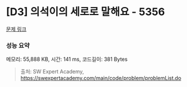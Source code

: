 # [D3] 의석이의 세로로 말해요 - 5356 

[문제 링크](https://swexpertacademy.com/main/code/problem/problemDetail.do?contestProbId=AWVWgkP6sQ0DFAUO) 

### 성능 요약

메모리: 55,888 KB, 시간: 141 ms, 코드길이: 381 Bytes



> 출처: SW Expert Academy, https://swexpertacademy.com/main/code/problem/problemList.do